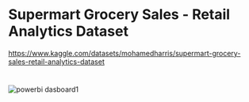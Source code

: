 # Supermart Grocery Sales - Retail Analytics Dataset
https://www.kaggle.com/datasets/mohamedharris/supermart-grocery-sales-retail-analytics-dataset
#
![powerbi dasboard1](https://user-images.githubusercontent.com/42586445/175789491-a373b726-da39-43e4-8fb7-c603f7ae5e60.jpg)

